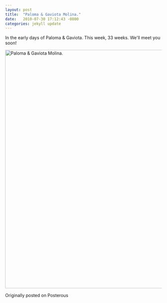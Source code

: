 ```yaml
---
layout: post
title:  "Paloma & Gaviota Molina."
date:   2010-07-30 17:12:43 -0800
categories: jekyll update
---
```


In the early days of Paloma & Gaviota. This week, 33 weeks. We'll meet you soon!

<a data-flickr-embed="true"  href="https://www.flickr.com/photos/davidcmolina/4842732301/in/photostream/" title="Paloma &amp; Gaviota Molina."><img src="https://c6.staticflickr.com/5/4110/4842732301_f435b890dd_b.jpg" width="1024" height="768" alt="Paloma &amp; Gaviota Molina."></a><script async src="//embedr.flickr.com/assets/client-code.js" charset="utf-8"></script>

Originally posted on Posterous
